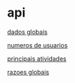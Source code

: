# api
[dados globais](https://raw.githubusercontent.com/biazinha32/api/refs/heads/main/dados-globais.json)

[numeros de usuarios](https://raw.githubusercontent.com/biazinha32/api/refs/heads/main/numero-usuarios.json)

[principais atividades](https://raw.githubusercontent.com/biazinha32/api/refs/heads/main/principais-atividades.json)

[razoes globais](https://raw.githubusercontent.com/biazinha32/api/refs/heads/main/razoes-globais.json)
